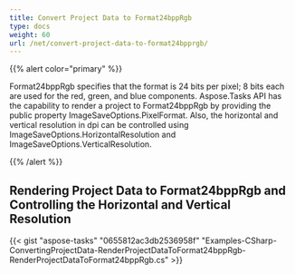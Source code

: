 ```yaml
---
title: Convert Project Data to Format24bppRgb
type: docs
weight: 60
url: /net/convert-project-data-to-format24bpprgb/
---
```


{{% alert color="primary" %}} 

Format24bppRgb specifies that the format is 24 bits per pixel; 8 bits each are used for the red, green, and blue components. Aspose.Tasks API has the capability to render a project to Format24bppRgb by providing the public property ImageSaveOptions.PixelFormat. Also, the horizontal and vertical resolution in dpi can be controlled using ImageSaveOptions.HorizontalResolution and ImageSaveOptions.VerticalResolution.

{{% /alert %}} 
## **Rendering Project Data to Format24bppRgb and Controlling the Horizontal and Vertical Resolution**
{{< gist "aspose-tasks" "0655812ac3db2536958f" "Examples-CSharp-ConvertingProjectData-RenderProjectDataToFormat24bppRgb-RenderProjectDataToFormat24bppRgb.cs" >}}
